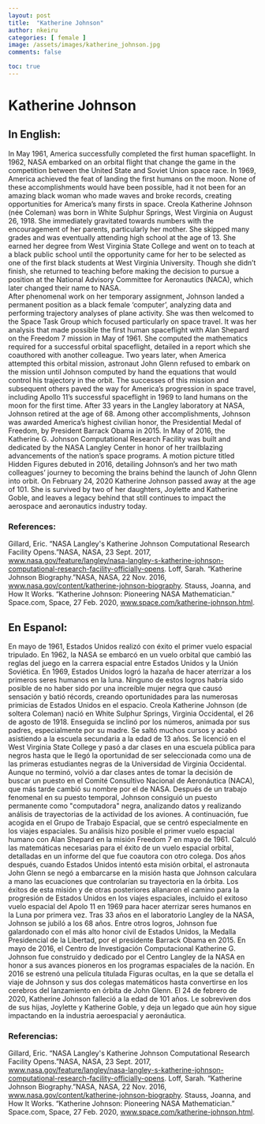 ```yaml
---
layout: post
title:  "Katherine Johnson"
author: nkeiru
categories: [ female ]
image: /assets/images/katherine_johnson.jpg
comments: false

toc: true
---
```

<!-- English Section -->
# Katherine Johnson

## In English: 
In May 1961, America successfully completed the first human spaceflight. In 1962, NASA embarked on an orbital flight that change the game in the competition between the United State and Soviet Union space race. In 1969, America achieved the feat of landing the first humans on the  moon.  None  of  these  accomplishments  would  have  been  possible,  had  it  not  been  for  an  amazing black woman who made waves and broke records, creating opportunities for America’s many firsts in space. Creola Katherine Johnson (née Coleman) was born in White Sulphur Springs, West  Virginia  on  August  26,  1918.  She  immediately  gravitated  towards  numbers  with  the  encouragement  of  her  parents,  particularly  her  mother.  She  skipped  many  grades  and  was  eventually attending high school at the age of 13. She earned her degree from West Virginia State College  and  went  on  to teach  at  a  black  public  school  until  the  opportunity  came  for  her  to  be  selected as one of the first black students at West Virginia University. Though she didn’t finish, she returned to teaching before making the decision to pursue a position at the National Advisory Committee for Aeronautics (NACA), which later changed their name to NASA.  
After  phenomenal  work  on  her  temporary  assignment,  Johnson landed  a  permanent  position as a black female ‘computer’, analyzing data and performing trajectory analyses of plane activity.  She  was  then welcomed  to  the  Space  Task  Group  which  focused  particularly  on  space  travel. It was her analysis that made possible the first human spaceflight with Alan Shepard on the Freedom  7  mission  in  May  of  1961.  She  computed  the  mathematics  required  for  a  successful  orbital spaceflight, detailed in a report which she coauthored with another colleague. Two years later, when America attempted this orbital mission, astronaut John Glenn refused to embark on the mission  until  Johnson  computed  by  hand  the  equations  that  would  control  his  trajectory  in  the  orbit.  The  successes  of this  mission  and  subsequent  others  paved  the  way  for  America’s  progression in space travel, including Apollo 11’s successful spaceflight in 1969 to land humans on the moon for the first time.  After 33 years in the Langley laboratory at NASA, Johnson retired at the age of 68. Among other accomplishments, Johnson was awarded America’s highest civilian honor, the Presidential Medal of  Freedom,   by  President  Barrack  Obama  in  2015. In  May  of  2016,  the  Katherine  G.  Johnson Computational Research Facility was built and dedicated by the NASA Langley Center in honor of her trailblazing advancements of the nation’s space programs. A motion picture titled Hidden  Figures  debuted  in  2016,  detailing  Johnson’s  and her two  math  colleagues’  journey to becoming the brains behind the launch of John Glenn into orbit. On February 24, 2020 Katherine Johnson  passed  away  at  the  age  of  101.  She  is  survived  by  two  of  her  daughters,  Joylette  and  Katherine  Goble,  and  leaves  a  legacy  behind  that  still  continues  to  impact  the  aerospace  and  aeronautics industry today. 

### References:
Gillard, Eric. “NASA Langley's Katherine Johnson Computational Research Facility Opens.”NASA, NASA, 23 Sept. 2017, www.nasa.gov/feature/langley/nasa-langley-s-katherine-johnson-computational-research-facility-officially-opens. Loff, Sarah. “Katherine Johnson Biography.”NASA, NASA, 22 Nov. 2016, www.nasa.gov/content/katherine-johnson-biography. Stauss, Joanna, and How It Works. “Katherine Johnson: Pioneering NASA Mathematician.” Space.com, Space, 27 Feb. 2020, www.space.com/katherine-johnson.html.

<!-- Spanish Section -->
## En Espanol: 
En mayo de 1961, Estados Unidos realizó con éxito el primer vuelo espacial tripulado. En 1962,  la  NASA  se  embarcó  en  un  vuelo  orbital  que  cambió  las  reglas  del  juego  en  la  carrera  espacial entre Estados Unidos y la Unión Soviética. En 1969, Estados Unidos logró la hazaña de hacer aterrizar a los primeros seres humanos en la luna. Ninguno de estos logros habría sido posible de  no  haber  sido  por  una  increíble  mujer  negra  que  causó  sensación  y  batió  récords,  creando  oportunidades  para  las  numerosas  primicias  de  Estados  Unidos  en  el  espacio.  Creola  Katherine  Johnson  (de  soltera  Coleman)  nació  en  White  Sulphur  Springs,  Virginia  Occidental,  el  26  de  agosto de 1918. Enseguida se inclinó por los números, animada por sus padres, especialmente por su madre. Se saltó muchos cursos y acabó asistiendo a la escuela secundaria a la edad de 13 años. Se licenció en el West Virginia State College y pasó a dar clases en una escuela pública para negros hasta que le llegó la oportunidad de ser seleccionada como una de las primeras estudiantes negras de la Universidad de Virginia Occidental. Aunque no terminó, volvió a dar clases antes de tomar la decisión de buscar un puesto en el Comité Consultivo Nacional de Aeronáutica (NACA), que más tarde cambió su nombre por el de NASA. Después  de  un  trabajo  fenomenal  en  su  puesto  temporal,  Johnson  consiguió  un  puesto  permanente como "computadora" negra, analizando datos y realizando análisis de trayectorias de la actividad de los aviones. A continuación, fue acogida en el Grupo de Trabajo Espacial, que se centró  especialmente  en  los  viajes  espaciales.  Su  análisis  hizo  posible  el  primer  vuelo  espacial  humano  con  Alan  Shepard  en  la  misión  Freedom  7  en  mayo  de  1961.  Calculó  las  matemáticas  necesarias para el éxito de un vuelo espacial orbital, detalladas en un informe del que fue coautora con  otro  colega.  Dos  años  después,  cuando  Estados  Unidos  intentó  esta  misión  orbital,  el  astronauta John Glenn se negó a embarcarse en la misión hasta que Johnson calculara a mano las 
ecuaciones  que  controlarían  su  trayectoria  en  la  órbita.  Los  éxitos  de  esta  misión  y  de  otras  posteriores  allanaron  el  camino  para  la  progresión  de  Estados  Unidos  en  los  viajes  espaciales,  incluido el exitoso vuelo espacial del Apolo 11 en 1969 para hacer aterrizar seres humanos en la Luna por primera vez. Tras 33 años en el laboratorio Langley de la NASA, Johnson se jubiló a los 68 años. Entre otros logros, Johnson fue galardonado con el más alto honor civil de Estados Unidos, la Medalla Presidencial de la Libertad, por el presidente Barrack Obama en 2015. En mayo de 2016, el Centro de  Investigación  Computacional  Katherine  G.  Johnson  fue  construido  y  dedicado  por  el  Centro  Langley de la NASA en honor a sus avances pioneros en los programas espaciales de la nación. En 2016 se estrenó una película titulada Figuras ocultas, en la que se detalla el viaje de Johnson y sus dos colegas matemáticos hasta convertirse en los cerebros del lanzamiento en órbita de John Glenn. El 24 de febrero de 2020, Katherine Johnson falleció a la edad de 101 años. Le sobreviven dos de sus hijas, Joylette y Katherine Goble, y deja un legado que aún hoy sigue impactando en la industria aeroespacial y aeronáutica.

### Referencias:
Gillard, Eric. “NASA Langley's Katherine Johnson Computational Research Facility Opens.”NASA, NASA, 23 Sept. 2017, www.nasa.gov/feature/langley/nasa-langley-s-katherine-johnson-computational-research-facility-officially-opens. Loff, Sarah. “Katherine Johnson Biography.”NASA, NASA, 22 Nov. 2016, www.nasa.gov/content/katherine-johnson-biography. Stauss, Joanna, and How It Works. “Katherine Johnson: Pioneering NASA Mathematician.” Space.com, Space, 27 Feb. 2020, www.space.com/katherine-johnson.html. 
